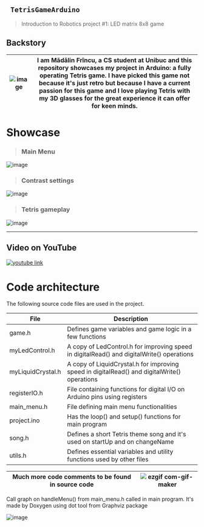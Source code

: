 ## ``` TetrisGameArduino```
> Introduction to Robotics project #1: LED matrix 8x8 game

## Backstory
| ![image](https://user-images.githubusercontent.com/19687103/147365068-16a3ab76-9fa3-41f4-9915-e6e26e64be42.png) |I am Mădălin Frîncu, a CS student at Unibuc and this repository showcases my project in Arduino: a fully operating Tetris game. I have picked this game not because it's just retro but because I have a current passion for this game and I love playing Tetris with my 3D glasses for the great experience it can offer for keen minds. |
|---|---|

# Showcase
>### Main Menu
![image](https://user-images.githubusercontent.com/19687103/147365418-abdf7610-53a2-464b-a1f0-e27e41743424.png)
>### Contrast settings
![image](https://user-images.githubusercontent.com/19687103/147365597-b3bc7a17-b396-4e8d-9c13-ec2028ea90e3.png)
>### Tetris gameplay
![image](https://user-images.githubusercontent.com/19687103/147365687-657af42f-13e0-4d6f-a0ae-c4749ddfc567.png)

---------


## Video on YouTube

[2]: https://youtu.be/E9lpa9JYtPs
[1]: https://user-images.githubusercontent.com/19687103/147366010-57772f8a-3fd1-4d4e-90d3-051aca318e99.png

[![youtube link][1]][2]




# Code architecture


The following source code files are used in the project.

| File | Description |
|---|---|
| game.h | Defines game variables and game logic in a few functions |
| myLedControl.h | A copy of LedControl.h for improving speed in digitalRead() and digitalWrite() operations  |
| myLiquidCrystal.h | A copy of LiquidCrystal.h for improving speed in digitalRead() and digitalWrite() operations |
| registerIO.h | File containing functions for digital I/O on Arduino pins using registers |
| main_menu.h | File defining main menu functionalities |
| project.ino | Has the loop() and setup() functions for main program  |
| song.h | Defines a short Tetris theme song and it's used on startUp and on changeName |
| utils.h | Defines essential variables and utility functions used by other files |

|Much more code comments to be found in source code|![ezgif com-gif-maker](https://user-images.githubusercontent.com/19687103/147366983-b3af8bde-6af2-480a-9dd3-35e2e83f5e74.gif)|
|---|---|



Call graph on handleMenu() from main_menu.h called in main program. It's made by Doxygen using dot tool from Graphviz package  

![image](https://user-images.githubusercontent.com/19687103/147364069-3723d8e5-35bc-4261-a119-cad28c77aff5.png)

